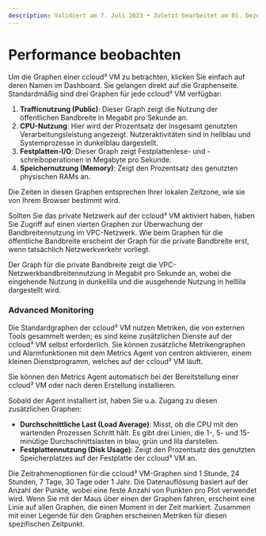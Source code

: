 ```yaml
---
description: Validiert am 7. Juli 2023 • Zuletzt bearbeitet am 01. Dezember 2023
---
```


# Performance beobachten

Um die Graphen einer ccloud³ VM zu betrachten, klicken Sie einfach auf deren Namen im Dashboard. Sie gelangen direkt auf die Graphenseite. Standardmäßig sind drei Graphen für jede ccloud³ VM verfügbar:

1. **Trafficnutzung (Public)**: Dieser Graph zeigt die Nutzung der öffentlichen Bandbreite in Megabit pro Sekunde an.&#x20;
2. **CPU-Nutzung**: Hier wird der Prozentsatz der insgesamt genutzten Verarbeitungsleistung angezeigt. Nutzeraktivitäten sind in hellblau und Systemprozesse in dunkelblau dargestellt.
3. **Festplatten-I/O**: Dieser Graph zeigt Festplattenlese- und -schreiboperationen in Megabyte pro Sekunde.
4. **Speichernutzung (Memory)**: Zeigt den Prozentsatz des genutzten physischen RAMs an.

Die Zeiten in diesen Graphen entsprechen Ihrer lokalen Zeitzone, wie sie von Ihrem Browser bestimmt wird.

Sollten Sie das private Netzwerk auf der ccloud³ VM aktiviert haben, haben Sie Zugriff auf einen vierten Graphen zur Überwachung der Bandbreitennutzung im VPC-Netzwerk. Wie beim Graphen für die öffentliche Bandbreite erscheint der Graph für die private Bandbreite erst, wenn tatsächlich Netzwerkverkehr vorliegt.&#x20;

Der Graph für die private Bandbreite zeigt die VPC-Netzwerkbandbreitennutzung in Megabit pro Sekunde an, wobei die eingehende Nutzung in dunkellila und die ausgehende Nutzung in helllila dargestellt wird.



### Advanced Monitoring

Die Standardgraphen der ccloud³ VM nutzen Metriken, die von externen Tools gesammelt werden; es sind keine zusätzlichen Dienste auf der ccloud³ VM selbst erforderlich. Sie können zusätzliche Metrikengraphen und Alarmfunktionen mit dem Metrics Agent von centron aktivieren, einem kleinen Dienstprogramm, welches auf der ccloud³ VM läuft.

Sie können den Metrics Agent automatisch bei der Bereitstellung einer ccloud³ VM oder nach deren Erstellung installieren.

Sobald der Agent installiert ist, haben Sie u.a. Zugang zu diesen zusätzlichen Graphen:

* **Durchschnittliche Last (Load Average)**: Misst, ob die CPU mit den wartenden Prozessen Schritt hält. Es gibt drei Linien, die 1-, 5- und 15-minütige Durchschnittslasten in blau, grün und lila darstellen.
* **Festplattennutzung (Disk Usage)**: Zeigt den Prozentsatz des genutzten Speicherplatzes auf der Festplatte der ccloud³ VM an.

Die Zeitrahmenoptionen für die ccloud³ VM-Graphen sind 1 Stunde, 24 Stunden, 7 Tage, 30 Tage oder 1 Jahr. Die Datenauflösung basiert auf der Anzahl der Punkte, wobei eine feste Anzahl von Punkten pro Plot verwendet wird. Wenn Sie mit der Maus über einen der Graphen fahren, erscheint eine Linie auf allen Graphen, die einen Moment in der Zeit markiert. Zusammen mit einer Legende für den Graphen erscheinen Metriken für diesen spezifischen Zeitpunkt.
